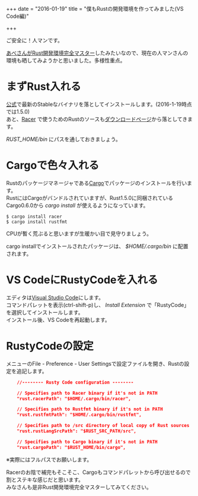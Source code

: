 +++
date = "2016-01-19"
title = "僕もRustの開発環境を作ってみました(VS Code編)"

+++

ご安全に！人マンです。

[あべさんがRust開発環境完全マスター](http://mao-instantlife.hatenablog.com/entry/2016/01/19/Rust%E3%81%AE%E9%96%8B%E7%99%BA%E7%92%B0%E5%A2%83%E3%82%92%E4%BD%9C%E3%82%8B%28%E3%81%9D%E3%81%AE%EF%BC%91%EF%BC%9AIntelliJ%E3%81%AE%E3%83%97%E3%83%A9%E3%82%B0%E3%82%A4%E3%83%B3%E3%82%92)したみたいなので、現在の人マンさんの環境も晒してみようかと思いました。多様性重点。

# まずRust入れる

[公式](https://www.rust-lang.org/)で最新のStableなバイナリを落としてインストールします。(2016-1-19時点では1.5.0)  
あと、[Racer](https://github.com/phildawes/racer) で使うためのRustのソースも[ダウンロードページ](https://www.rust-lang.org/downloads.html)から落としてきます。

*RUST_HOME/bin* にパスを通しておきましょう。

# Cargoで色々入れる

Rustのパッケージマネージャである[Cargo](https://github.com/rust-lang/cargo)でパッケージのインストールを行います。  
RustにはCargoがバンドルされていますが、Rust1.5.0に同梱されているCargo0.6.0から *cargo install* が使えるようになっています。

```
$ cargo install racer
$ cargo install rustfmt
```

CPUが暫く荒ぶると思いますが生暖かい目で見守りましょう。

cargo installでインストールされたパッケージは、 *$HOME/.cargo/bin* に配置されます。

# VS CodeにRustyCodeを入れる

エディタは[Visual Studio Code](https://www.visualstudio.com/ja-jp/products/code-vs.aspx)にします。  
コマンドパレットを表示(ctrl-shift-p)し、 *Install Extension* で「RustyCode」を選択してインストールします。  
インストール後、VS Codeを再起動します。

# RustyCodeの設定

メニューのFile - Preference - User Settingsで設定ファイルを開き、Rustの設定を追記します。

```json
	//-------- Rusty Code configuration --------

	// Specifies path to Racer binary if it's not in PATH
	"rust.racerPath": "$HOME/.cargo/bin/racer",

	// Specifies path to Rustfmt binary if it's not in PATH
	"rust.rustfmtPath": "$HOME/.cargo/bin/rustfmt",

	// Specifies path to /src directory of local copy of Rust sources
	"rust.rustLangSrcPath": "$RUST_SRC_PATH/src",

	// Specifies path to Cargo binary if it's not in PATH
	"rust.cargoPath": "$RUST_HOME/bin/cargo",
```

※実際にはフルパスでお願いします。

Racerのお陰で補完もそこそこ、Cargoもコマンドパレットから呼び出せるので割とステキな感じだと思います。  
みなさんも是非Rust開発環境完全マスターしてみてください。